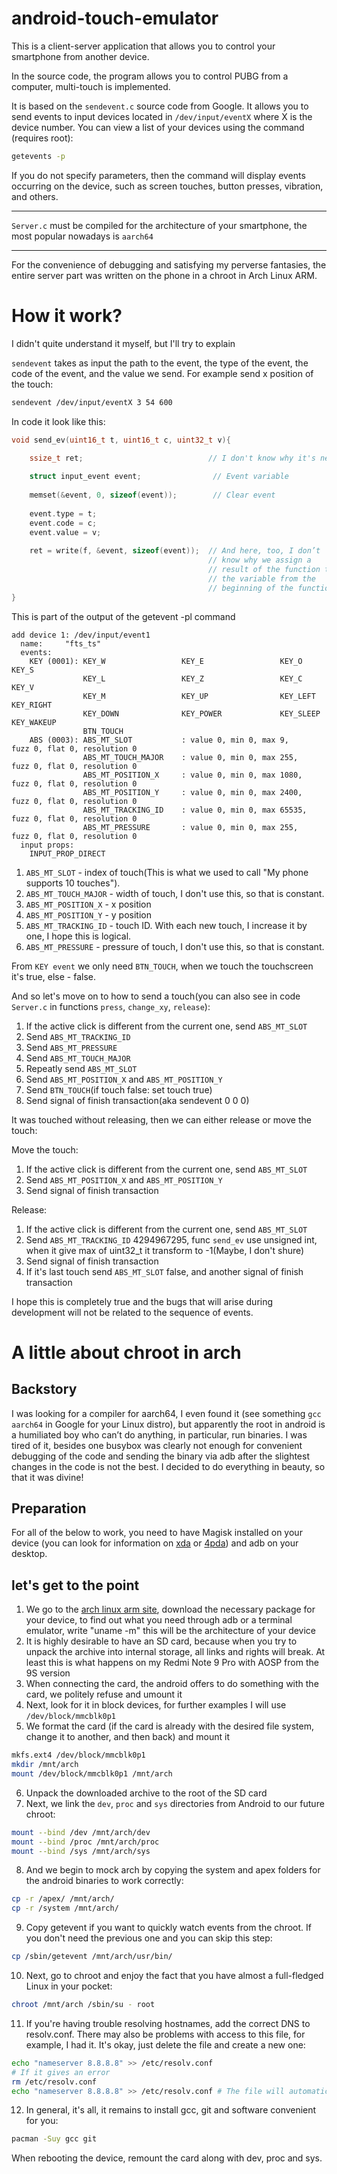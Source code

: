 # android-touch-emulator
This is a client-server application that allows you to control your smartphone from another device.

In the source code, the program allows you to control PUBG from a computer, multi-touch is implemented.

It is based on the `sendevent.c` source code from Google. It allows you to send events to input devices located in `/dev/input/eventX` where X is the device number. You can view a list of your devices using the command (requires root):
```sh
getevents -p
```
If you do not specify parameters, then the command will display events occurring on the device, such as screen touches, button presses, vibration, and others.

------

`Server.c` must be compiled for the architecture of your smartphone, the most popular nowadays is `aarch64`

------

For the convenience of debugging and satisfying my perverse fantasies, the entire server part was written on the phone in a chroot in Arch Linux ARM.

# How it work?

I didn't quite understand it myself, but I'll try to explain

`sendevent` takes as input the path to the event, the type of the event, the code of the event, and the value we send. For example send x position of the touch:
```sh
sendevent /dev/input/eventX 3 54 600
```

In code it look like this:
```C
void send_ev(uint16_t t, uint16_t c, uint32_t v){
    
    ssize_t ret;                            // I don't know why it's necessary

    struct input_event event;                // Event variable
    
    memset(&event, 0, sizeof(event));        // Clear event
    
    event.type = t;
    event.code = c;
    event.value = v;
    
    ret = write(f, &event, sizeof(event));  // And here, too, I don’t      the function simply 
                                            // know why we assign a        writes the event to 
                                            // result of the function to   the event file
                                            // the variable from the        
                                            // beginning of the function    
}
```

This is part of the output of the getevent -pl command
```
add device 1: /dev/input/event1
  name:     "fts_ts"
  events:
    KEY (0001): KEY_W                 KEY_E                 KEY_O                 KEY_S
                KEY_L                 KEY_Z                 KEY_C                 KEY_V
                KEY_M                 KEY_UP                KEY_LEFT              KEY_RIGHT
                KEY_DOWN              KEY_POWER             KEY_SLEEP             KEY_WAKEUP
                BTN_TOUCH
    ABS (0003): ABS_MT_SLOT           : value 0, min 0, max 9,      fuzz 0, flat 0, resolution 0
                ABS_MT_TOUCH_MAJOR    : value 0, min 0, max 255,    fuzz 0, flat 0, resolution 0
                ABS_MT_POSITION_X     : value 0, min 0, max 1080,   fuzz 0, flat 0, resolution 0
                ABS_MT_POSITION_Y     : value 0, min 0, max 2400,   fuzz 0, flat 0, resolution 0
                ABS_MT_TRACKING_ID    : value 0, min 0, max 65535,  fuzz 0, flat 0, resolution 0
                ABS_MT_PRESSURE       : value 0, min 0, max 255,    fuzz 0, flat 0, resolution 0
  input props:
    INPUT_PROP_DIRECT
```
1. `ABS_MT_SLOT` - index of touch(This is what we used to call "My phone supports 10 touches").
2. `ABS_MT_TOUCH_MAJOR` - width of touch, I don't use this, so that is constant. 
3. `ABS_MT_POSITION_X` - x position
4. `ABS_MT_POSITION_Y` - y position
5. `ABS_MT_TRACKING_ID` - touch ID. With each new touch, I increase it by one, I hope this is logical.
6. `ABS_MT_PRESSURE` - pressure of touch, I don't use this, so that is constant.

From `KEY event` we only need `BTN_TOUCH`, when we touch the touchscreen it's true, else - false. 

And so let's move on to how to send a touch(you can also see in code `Server.c` in functions `press`, `change_xy`, `release`):
1. If the active click is different from the current one, send `ABS_MT_SLOT`
2. Send `ABS_MT_TRACKING_ID`
3. Send `ABS_MT_PRESSURE`
4. Send `ABS_MT_TOUCH_MAJOR`
5. Repeatly send `ABS_MT_SLOT`
6. Send `ABS_MT_POSITION_X` and `ABS_MT_POSITION_Y`
7. Send `BTN_TOUCH`(if touch false: set touch true)
8. Send signal of finish transaction(aka sendevent 0 0 0)

It was touched without releasing, then we can either release or move the touch:

Move the touch:
1. If the active click is different from the current one, send `ABS_MT_SLOT`
2. Send `ABS_MT_POSITION_X` and `ABS_MT_POSITION_Y`
3. Send signal of finish transaction

Release:
1. If the active click is different from the current one, send `ABS_MT_SLOT`
2. Send `ABS_MT_TRACKING_ID` 4294967295, func `send_ev` use unsigned int, when it give max of uint32_t it transform to -1(Maybe, I don't shure)
3. Send signal of finish transaction
4. If it's last touch send `ABS_MT_SLOT` false, and another signal of finish transaction

I hope this is completely true and the bugs that will arise during development will not be related to the sequence of events.

# A little about chroot in arch

## Backstory

I was looking for a compiler for aarch64, I even found it (see something `gcc aarch64` in Google for your Linux distro), but apparently the root in android is a humiliated boy who can’t do anything, in particular, run binaries. I was tired of it, besides one busybox was clearly not enough for convenient debugging of the code and sending the binary via adb after the slightest changes in the code is not the best. I decided to do everything in beauty, so that it was divine!

## Preparation

For all of the below to work, you need to have Magisk installed on your device (you can look for information on [xda](https://www.xda-developers.com/ "xda") or [4pda](https://4pda.to/ "4pda")) and adb on your desktop.

## let's get to the point

1. We go to the [arch linux arm site](https://archlinuxarm.org/about/downloads "Arch ARM downloads"), download the necessary package for your device, to find out what you need through adb or a terminal emulator, write "uname -m" this will be the architecture of your device
2. It is highly desirable to have an SD card, because when you try to unpack the archive into internal storage, all links and rights will break. At least this is what happens on my Redmi Note 9 Pro with AOSP from the 9S version
3. When connecting the card, the android offers to do something with the card, we politely refuse and umount it
4. Next, look for it in block devices, for further examples I will use `/dev/block/mmcblk0p1`
5. We format the card (if the card is already with the desired file system, change it to another, and then back) and mount it
```sh
mkfs.ext4 /dev/block/mmcblk0p1
mkdir /mnt/arch
mount /dev/block/mmcblk0p1 /mnt/arch
```
6. Unpack the downloaded archive to the root of the SD card
7. Next, we link the `dev`, `proc` and `sys` directories from Android to our future chroot:
```sh
mount --bind /dev /mnt/arch/dev
mount --bind /proc /mnt/arch/proc
mount --bind /sys /mnt/arch/sys
```
8. And we begin to mock arch by copying the system and apex folders for the android binaries to work correctly:
```sh
cp -r /apex/ /mnt/arch/
cp -r /system /mnt/arch/
```
9. Copy getevent if you want to quickly watch events from the chroot. If you don't need the previous one and you can skip this step:
```sh
cp /sbin/getevent /mnt/arch/usr/bin/
```
10. Next, go to chroot and enjoy the fact that you have almost a full-fledged Linux in your pocket:
```sh
chroot /mnt/arch /sbin/su - root
```
11. If you're having trouble resolving hostnames, add the correct DNS to resolv.conf. There may also be problems with access to this file, for example, I had it. It's okay, just delete the file and create a new one:
```sh
echo "nameserver 8.8.8.8" >> /etc/resolv.conf
# If it gives an error
rm /etc/resolv.conf
echo "nameserver 8.8.8.8" >> /etc/resolv.conf # The file will automatically be created
```
12. In general, it's all, it remains to install gcc, git and software convenient for you:
```sh
pacman -Suy gcc git
```
When rebooting the device, remount the card along with dev, proc and sys.

